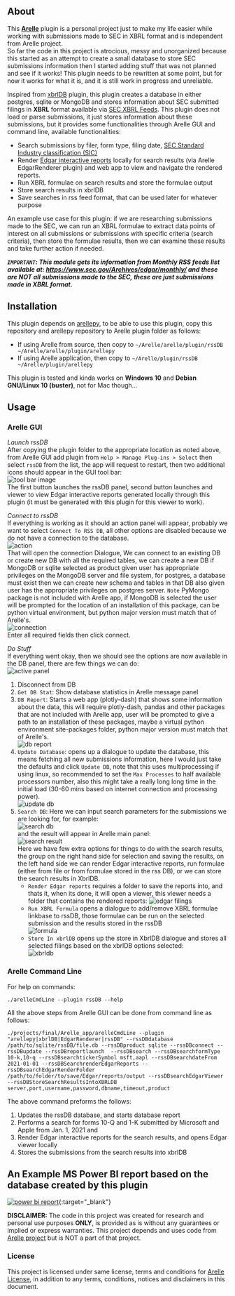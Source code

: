 ## About
This [**Arelle**](https://github.com/Arelle/Arelle) plugin is a personal project just to make my life easier while working with submissions made to SEC in XBRL format and is independent from Arelle project.  
So far the code in this project is atrocious, messy and unorganized because this started as an attempt to create a small database to store SEC submissions information then I started adding stuff that was not planned and see if it works! This plugin needs to be rewritten at some point, but for now it works for what it is, and it is still work in progress and unreliable.

Inspired from [xbrlDB](https://github.com/Arelle/Arelle/tree/master/arelle/plugin/xbrlDB) plugin, this plugin creates a database in either postgres, sqlite or MongoDB and stores information about SEC submitted filings in **XBRL** format available via [SEC XBRL Feeds](https://www.sec.gov/structureddata/rss-feeds-submitted-filings). This plugin does not load or parse submissions, it just stores information about these submissions, but it provides some functionalities through Arelle GUI and command line, available functionalities:  
* Search submissions by filer, form type, filing date, [SEC Standard Industry classification (SIC)](https://www.sec.gov/info/edgar/siccodes.htm)
* Render [Edgar interactive reports](https://github.com/Arelle/EdgarRenderer) locally for search results (via Arelle EdgarRenderer plugin) and web app to view and navigate the rendered reports.
* Run XBRL formulae on search results and store the formulae output
* Store search results in xbrlDB
* Save searches in rss feed format, that can be used later for whatever purpose 

An example use case for this plugin: if we are researching submissions made to the SEC, we can run an XBRL formulae to extract data points of interest on all submissions or submissions with specific criteria (search criteria), then store the formulae results, then we can examine these results and take further action if needed.

*****`IMPORTANT`**: This module gets its information from **Monthly** RSS feeds list available at: https://www.sec.gov/Archives/edgar/monthly/ and these are **NOT** all submissions made to the SEC, these are just submissions made in XBRL format.***

## Installation
This plugin depends on [arellepy](https://github.com/selgamal/arellepy), to be able to use this plugin, copy this repository and arellepy repository to Arelle plugin folder as follows:  
* If using Arelle from source, then copy to `~/Arelle/arelle/plugin/rssDB  ~/Arelle/arelle/plugin/arellepy`  
* If using Arelle application, then copy to `~/Arelle/plugin/rssDB ~/Arelle/plugin/arellepy`


This plugin is tested and kinda works on **Windows 10** and **Debian GNU/Linux 10 (buster)**, not for Mac though...

## Usage
### Arelle GUI 
*Launch rssDB*  
After copying the plugin folder to the appropriate location as noted above, from Arelle GUI add plugin from `Help > Manage Plug-ins > Select` then select `rssDB` from the list, the app will request to restart, then two additional icons should appear in the GUI tool bar:  
![tool bar image](./assets/toolbarButtons.png)  
The first button launches the rssDB panel, second button launches and viewer to view Edgar interactive reports generated locally through this plugin (it must be generated with this plugin for this viewer to work).  

*Connect to rssDB*  
If everything is working as it should an action panel will appear, probably we want to select `Connect To RSS DB`, all other options are disabled because we do not have a connection to the database.  
![action](./assets/action.png)  
That will open the connection Dialogue, We can connect to an existing DB or create new DB with all the required tables, we can create a new DB if MongoDB or sqlite selected as product given user has appropriate privileges on the MongoDB server and file system, for postgres, a database must exist then we can create new schema and tables in that DB also given user has the appropriate privileges on postgres server. `Note` PyMongo package is not included with Arelle app, if MongoDB is selected the user will be prompted for the location of an installation of this package, can be python virtual environment, but python major version must match that of Arelle's.   
![connection](./assets/connection.png)  
Enter all required fields then click connect.   

*Do Stuff*  
If everything went okay, then we should see the options are now available in the DB panel, there are few things we can do:  
![active panel](./assets/activepanel.png)  
1. Disconnect from DB
2. `Get DB Stat`: Show database statistics in Arelle message panel
3. `DB Report`: Starts a web app (plotly-dash) that shows some information about the data, this will require plotly-dash, pandas and other packages that are not included with Arelle app, user will be prompted to give a path to an installation of these packages, maybe a virtual python environment site-packages folder, python major version must match that of Arelle's.  
   ![db report](./assets/dbreport.png) 
4. `Update Database`: opens up a dialogue to update the database, this means fetching all new submissions information, here I would just take the defaults and click `Update DB`, note that this uses multiprocessing if using linux, so recommended to set the `Max Processes` to half available processors number, also this might take a really long long time in the initial load (30-60 mins based on internet connection and processing power).  
   ![update db](./assets/updateopts.png) 
5. `Search DB`: Here we can input search parameters for the submissions we are looking for, for example:  
   ![search db](./assets/searchdb.png)  
   and the result will appear in Arelle main panel:  
   ![search result](./assets/searchresults.png)  
   Here we have few extra options for things to do with the search results, the group on the right hand side for selection and saving the results, on the left hand side we can render Edgar interactive reports, run formulae (either from file or from formulae stored in the rss DB), or we can store the search results in XbrlDB.  
   * `Render Edgar reports` requires a folder to save the reports into, and thats it, when its done, it will open a viewer, this viewer needs a folder that contains the rendered reports:
  ![edgar filings](./assets/edgarviewer.png)  
   * `Run XBRL Formula` opens a dialogue to add/remove XBRL formulae linkbase to rssDB, those formulae can be run on the selected submission and the results stored in the rssDB  
   ![formula](./assets/formulae.png)
   * `Store In xbrlDB` opens up the store in XbrlDB dialogue and stores all selected filings based on the xbrlDB options selected:  
    ![xbrldb](./assets/xbrldb.png)

### Arelle Command Line
For help on commands:
```shell
./arelleCmdLine --plugin rssDB --help
```

All the above steps from Arelle GUI can be done from command line as follows:
```shell
./projects/final/Arelle_app/arelleCmdLine --plugin "arellepy|xbrlDB|EdgarRenderer|rssDB" --rssDBdatabase /path/to/sqlite/rssDB/file.db --rssDBproduct sqlite --rssDBconnect --rssDBupdate --rssDBreportlaunch  --rssDBsearch --rssDBsearchformType 10-k,10-q --rssDBsearchtickerSymbol msft,aapl --rssDBsearchdateFrom 2021-01-01 --rssDBSearchrenderEdgarReports --rssDBsearchEdgarRenderFolder /path/to/folder/to/save/Edgar/reports/output --rssDBsearchEdgarViewer --rssDBStoreSearchResultsIntoXBRLDB server,port,username,password,dbname,timeout,product
```
The above command preforms the follows:
1. Updates the rssDB database, and starts database report
2. Performs a search for forms 10-Q and 1-K submitted by Microsoft and Apple from Jan. 1, 2021 and 
3. Render Edgar interactive reports for the search results, and opens Edgar viewer locally
4. Stores the submissions from the search results into xbrlDB  

## An Example MS Power BI report based on the database created by this plugin
[![power bi report](./assets/rssDBReportImage.png)](https://app.powerbi.com/view?r=eyJrIjoiNDNhNWNkMjItY2ZlOS00YjJjLTg2MWEtMjFiMGI4YmU3MTBkIiwidCI6ImMwMzMzYzA0LTJhZGItNDY0Ny1iOWJlLTEyODUxY2U3MGI4NyIsImMiOjh9&embedImagePlaceholder=true&pageName=ReportSectione29712ebca87fe362af8){:target="_blank"}

**DISCLAIMER:** The code in this project was created for research and personal use purposes **ONLY**, is provided as is without any guarantees or implied or express warranties. This project depends and uses code from [Arelle project](https://github.com/Arelle/Arelle) but is NOT a part of that project.

### License
This project is licensed under same license, terms and conditions for [Arelle License](https://github.com/selgamal/Arelle/blob/master/License.txt), in addition to any terms, conditions, notices and disclaimers in this document.  


